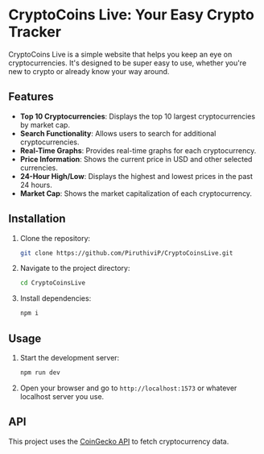 # CryptoCoins Live: Your Easy Crypto Tracker
CryptoCoins Live is a simple website that helps you keep an eye on cryptocurrencies. It's designed to be super easy to use, whether you're new to crypto or already know your way around.

## Features

- **Top 10 Cryptocurrencies**: Displays the top 10 largest cryptocurrencies by market cap.
- **Search Functionality**: Allows users to search for additional cryptocurrencies.
- **Real-Time Graphs**: Provides real-time graphs for each cryptocurrency.
- **Price Information**: Shows the current price in USD and other selected currencies.
- **24-Hour High/Low**: Displays the highest and lowest prices in the past 24 hours.
- **Market Cap**: Shows the market capitalization of each cryptocurrency.

## Installation

1. Clone the repository:
    ```sh
    git clone https://github.com/PiruthiviP/CryptoCoinsLive.git
    ```
2. Navigate to the project directory:
    ```sh
    cd CryptoCoinsLive
    ```
3. Install dependencies:
    ```sh
    npm i
    ```
## Usage

1. Start the development server:
    ```sh
    npm run dev
    ```
2. Open your browser and go to `http://localhost:1573` or whatever localhost server you use.

## API

This project uses the [CoinGecko API](https://www.coingecko.com/en/api) to fetch cryptocurrency data.



